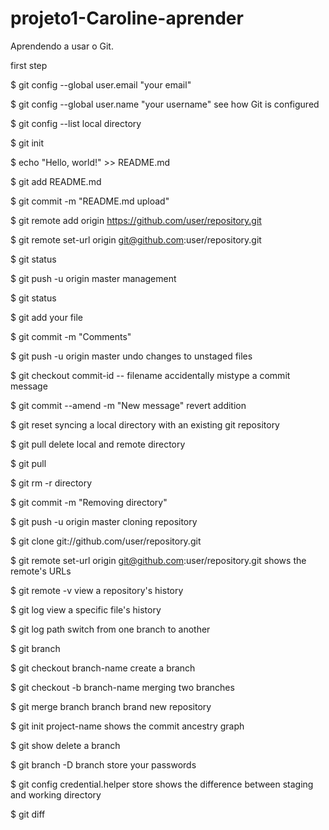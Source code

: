 # projeto1-Caroline-aprender
Aprendendo a usar o Git.

first step

$ git config --global user.email "your email"

$ git config --global user.name "your username"
see how Git is configured

$ git config --list
local directory

$ git init 

$ echo "Hello, world!" >> README.md 

$ git add README.md

$ git commit -m "README.md upload"

$ git remote add origin https://github.com/user/repository.git

$ git remote set-url origin git@github.com:user/repository.git

$ git status

$ git push -u origin master 
management

$ git status

$ git add your file

$ git commit -m "Comments"

$ git push -u origin master
undo changes to unstaged files

$ git checkout commit-id -- filename
accidentally mistype a commit message

$ git commit --amend -m "New message"
revert addition

$ git reset
syncing a local directory with an existing git repository

$ git pull
delete local and remote directory

$ git pull

$ git rm -r directory

$ git commit -m "Removing directory"

$ git push -u origin master
cloning repository

$ git clone git://github.com/user/repository.git

$ git remote set-url origin git@github.com:user/repository.git
shows the remote's URLs

$ git remote -v
view a repository's history

$ git log
view a specific file's history

$ git log path
switch from one branch to another

$ git branch

$ git checkout branch-name
create a branch

$ git checkout -b branch-name
merging two branches

$ git merge branch branch
brand new repository

$ git init project-name
shows the commit ancestry graph

$ git show
delete a branch

$ git branch -D branch
store your passwords

$ git config credential.helper store
shows the difference between staging and working directory

$ git diff
